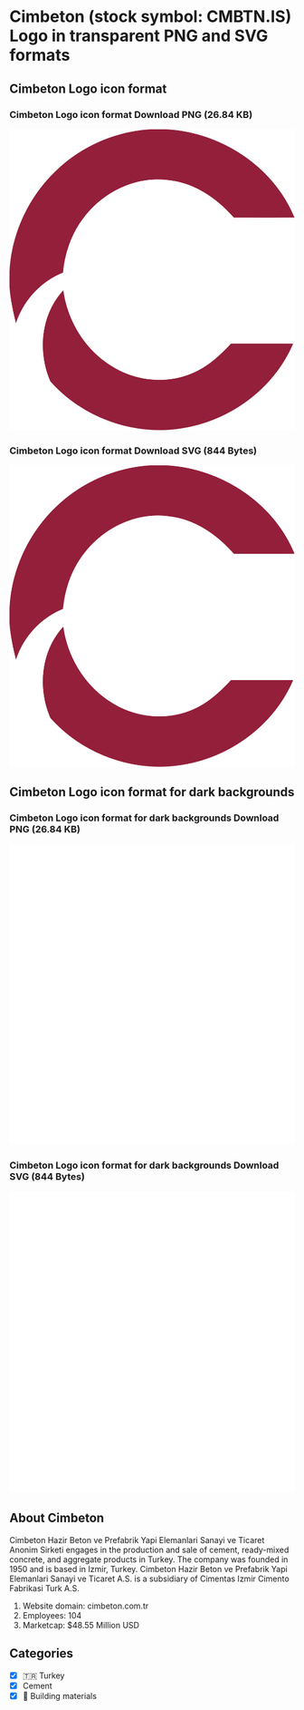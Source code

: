 # Cimbeton (stock symbol: CMBTN.IS) Logo in transparent PNG and SVG formats

## Cimbeton Logo icon format

### Cimbeton Logo icon format Download PNG (26.84 KB)

![Cimbeton Logo icon format Download PNG (26.84 KB)](/img/orig/CMBTN.IS-f01cb91f.png)

### Cimbeton Logo icon format Download SVG (844 Bytes)

![Cimbeton Logo icon format Download SVG (844 Bytes)](/img/orig/CMBTN.IS-d927aca6.svg)

## Cimbeton Logo icon format for dark backgrounds

### Cimbeton Logo icon format for dark backgrounds Download PNG (26.84 KB)

![Cimbeton Logo icon format for dark backgrounds Download PNG (26.84 KB)](/img/orig/CMBTN.IS.D-c639da59.png)

### Cimbeton Logo icon format for dark backgrounds Download SVG (844 Bytes)

![Cimbeton Logo icon format for dark backgrounds Download SVG (844 Bytes)](/img/orig/CMBTN.IS.D-89ba6c26.svg)

## About Cimbeton

Cimbeton Hazir Beton ve Prefabrik Yapi Elemanlari Sanayi ve Ticaret Anonim Sirketi engages in the production and sale of cement, ready-mixed concrete, and aggregate products in Turkey. The company was founded in 1950 and is based in Izmir, Turkey. Cimbeton Hazir Beton ve Prefabrik Yapi Elemanlari Sanayi ve Ticaret A.S. is a subsidiary of Cimentas Izmir Cimento Fabrikasi Turk A.S.

1. Website domain: cimbeton.com.tr
2. Employees: 104
3. Marketcap: $48.55 Million USD


## Categories
- [x] 🇹🇷 Turkey
- [x] Cement
- [x] 🧱 Building materials
